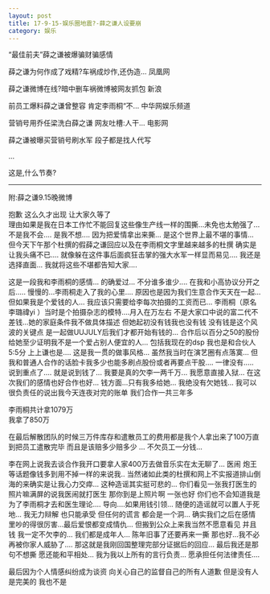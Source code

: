 ```yaml
---
layout: post
title: 17-9-15-娱乐圈地震?-薛之谦人设要崩
category: 娱乐
---
```


“最佳前夫”薛之谦被爆骗财骗感情

薛之谦为何作成了戏精?车祸成炒作,还伪造...  凤凰网

薛之谦微博在线?暗中删车祸微博被网友抓包  新浪

前员工爆料薛之谦曾整容 肯定李雨桐“不...  中华网娱乐频道

营销号用乔任梁洗白薛之谦 网友吐槽:人干...  电影网

薛之谦被曝买营销号刷水军 段子都是找人代写

...

这是,什么节奏?

---

附:薛之谦9.15晚微博

抱歉 
这么久才出现 让大家久等了  
理由如果是我在日本工作忙不能回复这些像生产线一样的围撕...未免也太勉强了...
不是我不会....
是我不想....
因为把爱情拿出来撕...
是这个世界上最不堪的事情...
但今天下午那个杜撰的假薛之谦回应以及在李雨桐文字里越来越多的杜撰
确实是让我头痛不已....
就像躲在这件事后面疯狂击掌的强大水军一样显而易见....
我还是选择直面...
我就将这些不堪都告知大家....

这是一段我和李雨桐的感情...
的确爱过... 不分谁多谁少....
在我和小高协议分开之后.....
慢慢的...李雨桐走入了我的心里....
原因也是因为我们生意合作天天在一起...
但如果我是个爱钱的人...
我应该只需要给李每次拍摄的工资而已...
李雨桐（原名李璐禕yi ）当时是个拍摄杂志的模特....月入在万左右 不是大家口中说的富二代不差钱...她的家庭条件我不做具体描述 但她起初没有钱我也没有钱 没有钱是这个风波的关键点 是一起做UUJULY后我们才都开始有钱的... 
合作后以百分之50的股份给她至少证明我不是一个爱占别人便宜的人...
包括我现在的dsp 我也是和合伙人5:5分
上上谦也是....
这是我一贯的做事风格...
虽然我当时在演艺圈有点落寞...
但我和普通人合作的话脸卡我多少也能多刷点股份或者再要点干股.... 
一律没有.....
说到重点了....
就是说到钱了...
我要是真的欠李一两千万... 我愿意直接入狱...
在这次我们的感情也好合作也好...
钱方面...只有我多给她... 我绝没有欠她钱...
我可以很负责任的说出我今天连夜对完的账单
我们合作一共三年多

李雨桐共计拿1079万   
我拿了850万

在最后解散团队的时候三万件库存和遣散员工的费用都是我个人拿出来了100万直到把员工遣散完毕 而且是该赔多少赔多少 ... 
不欠员工一分钱...

李在网上说我去谈合作我开口要拿人家400万去做音乐实在太无聊了...  医闹 炮王等话题像钱多到用不掉一样的来说我.. 当然诸如此类的杜撰和网上不实报道排山倒海的来确实是让我心力交瘁... 
这种造谣其实挺可悲的...  你们看见一张我打医生的照片嘛满屏的说我医闹就打医生 那你到是上照片啊 一张也好 你们也不会知道我是为了李雨桐才去和医生理论....
导向....如果用钱引领...
随便的造谣就可以置人于死地...
我无力辩解 也只能承受
但任何的谎言 都会是一个洞...
确实我们之后在感情里吵的得很厉害...最后爱恨都变成情仇...
但搬到公众上来我当然不愿意看见 
并且钱 我一定不欠李的...
我们都是成年人...
陈年旧事了还要再来一撕
那也好...我不必再被你家人威胁了....
那这就是我刚回国整理完部分证据后的回应...
最后我还是那句不想撕 
愿还能和平相处...
我为我以上所有的言行负责...
愿承担任何法律责任....

最后因为个人情感纠纷成为谈资
向关心自己的监督自己的所有人道歉
但是没有人是完美的
我也不是